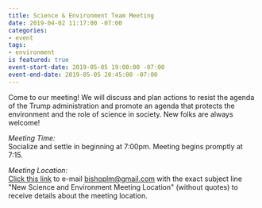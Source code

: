 ```yaml
---
title: Science & Environment Team Meeting
date: 2019-04-02 11:17:00 -07:00
categories:
- event
tags:
- environment
is featured: true
event-start-date: 2019-05-05 19:00:00 -07:00
event-end-date: 2019-05-05 20:45:00 -07:00
---
```


Come to our meeting! We will discuss and plan actions to resist the agenda of the Trump administration and promote an agenda that protects the environment and the role of science in society. New folks are always welcome!

*Meeting Time:*  
Socialize and settle in beginning at 7:00pm.  Meeting begins promptly at 7:15.

*Meeting Location:*  
[Click this link](mailto:bishoplm@gmail.com?subject=New%20Science%20and%20Environment%20Meeting%20Location) to e-mail bishoplm@gmail.com with the exact subject line "New Science and Environment Meeting Location" (without quotes) to receive details about the meeting location.